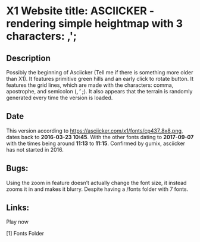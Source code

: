 # X1 Website title: ASCIICKER - rendering simple heightmap with 3 characters: ,';

## Description
Possibly the beginning of Asciicker (Tell me if there is something more older than X1). It features primitive green hills and an early click to rotate button. It features the grid lines, which are made with the characters: comma, apostrophe, and semicolon (**, ’ ;**). It also appears that the terrain is randomly generated every time the version is loaded.

## Date
This version according to https://asciicker.com/x1/fonts/cp437_8x8.png, dates back to **2016-03-23 10:45**. With the other fonts dating to **2017-09-07** with the times being around **11:13** to **11:15**. Confirmed by gumix, asciicker has not started in 2016.

## Bugs:
Using the zoom in feature doesn’t actually change the font size, it instead zooms it in and makes it blurry. Despite having a /fonts folder with 7 fonts.

## Links:
Play now

[1] Fonts Folder
